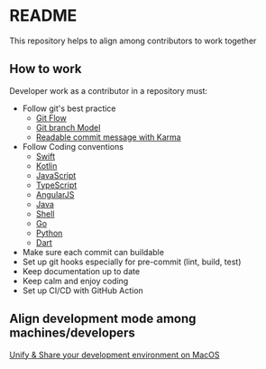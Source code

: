 # README
This repository helps to align among contributors to work together 

## How to work
Developer work as a contributor in a repository must:
- Follow git's best practice
  - [Git Flow](https://guides.github.com/introduction/flow)
  - [Git branch Model](https://nvie.com/posts/a-successful-git-branching-model/)
  - [Readable commit message with Karma](http://karma-runner.github.io/5.0/dev/git-commit-msg.html)
- Follow Coding conventions
  - [Swift](https://github.com/raywenderlich/swift-style-guide)
  - [Kotlin](https://kotlinlang.org/docs/reference/coding-conventions.html)
  - [JavaScript](https://github.com/airbnb/javascript)
  - [TypeScript](https://google.github.io/styleguide/tsguide.html)
  - [AngularJS](https://google.github.io/styleguide/angularjs-google-style.html)
  - [Java](https://google.github.io/styleguide/javaguide.html)
  - [Shell](https://google.github.io/styleguide/shellguide.html)
  - [Go](https://github.com/golang/go/wiki/CodeReviewComments)
  - [Python](https://google.github.io/styleguide/pyguide.html)
  - [Dart](https://dart.dev/guides/language/effective-dart)
- Make sure each commit can buildable
- Set up git hooks especially for pre-commit (lint, build, test)
- Keep documentation up to date
- Keep calm and enjoy coding
- Set up CI/CD with GitHub Action

## Align development mode among machines/developers
[Unify & Share your development environment on MacOS](https://github.com/make-everything-simple/share-dev-environments)
